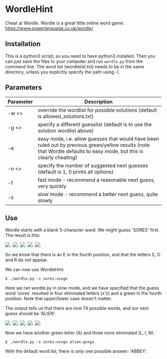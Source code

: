 # WordleHint
Cheat at Wordle.
Wordle is a great little online word game: https://www.powerlanguage.co.uk/wordle/

## Installation

This is a python3 script, so you need to have python3 installed. Then you can just save the files to your computer and run `wordle.py` from the command line. The word list (wordlelist.txt) needs to be in the same directory, unless you explicitly specify the path using -l. 

## Parameters
| Parameter | Description |
|-----------|-------------|
| -w <> | override the wordlist for possible solutions (default is allowed_solutions.txt)|
| -g <> | specify a different guesslist (default is to use the solution wordlist above) |
| -e | easy mode, i.e. allow guesses that would have been ruled out by previous green/yellow results (note that Wordle defaults to easy mode, but this is clearly cheating) |
| -n <> | specify the number of suggested next guesses (default is 1, 0 prints all options) |
| -f | fast mode - recommend a reasonable next guess, very quickly |
| -s | slow mode - recommend a better next guess, quite slowly |

## Use

Wordle starts with a blank 5-character word. We might guess 'SORES' first. The result is this:

![.](https://via.placeholder.com/40/444444/FFFFFF?text=S) ![.](https://via.placeholder.com/40/444444/FFFFFF?text=O) ![.](https://via.placeholder.com/40/444444/FFFFFF?text=R) ![.](https://via.placeholder.com/40/00AA00/FFFFFF?text=E) ![.](https://via.placeholder.com/40/444444/FFFFFF?text=S)

So we know that there is an E in the fourth position, and that the letters S, O and R do not appear.

We can now use WordleHint:

`$ ./wordle.py -s sores:xxxgx`

Here we ran wordle.py in slow mode, and we have specified that the guess word 'sores' resulted in four eliminated letters (x's) and a green in the fourth position. Note that upper/lower case doesn't matter. 

The output tells us that there are now 74 possible words, and our next guess should be 'ALIEN'. 

![.](https://via.placeholder.com/40/00AA00/FFFFFF?text=A) ![.](https://via.placeholder.com/40/444444/FFFFFF?text=L) ![.](https://via.placeholder.com/40/444444/FFFFFF?text=I) ![.](https://via.placeholder.com/40/00AA00/FFFFFF?text=E) ![.](https://via.placeholder.com/40/444444/FFFFFF?text=N)

Now we have another green letter (A) and three more eliminated (L, I, N). 

`$ ./wordle.py -s sores:xxxgx alien:gxxgx`

With the default word list, there is only one possible answer: 'ABBEY'. 
